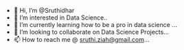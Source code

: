 - 👋 Hi, I’m @Sruthidhar
- 👀 I’m interested in  Data Science..
- 🌱 I’m currently learning how to be a pro in data science ...
- 💞️ I’m looking to collaborate on Data Science Projects...
- 📫 How to reach me @ sruthi.ziah@gmail.com...

<!---
Sruthidhar/Sruthidhar is a ✨ special ✨ repository because its `README.md` (this file) appears on your GitHub profile.
You can click the Preview link to take a look at your changes.
--->
